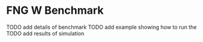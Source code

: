 # FNG W Benchmark

TODO add details of benchmark
TODO add example showing how to run the 
TODO add results of simulation